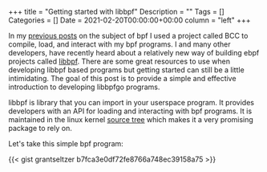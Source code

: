 +++
title = "Getting started with libbpf"
Description = ""
Tags = []
Categories = []
Date = 2021-02-20T00:00:00+00:00
column = "left"
+++

In my [previous posts](/blog/tracing-go-functions-with-ebpf-part-1) on the subject of bpf I used a project called BCC to compile, load, and interact with my bpf programs. I and many other developers, have recently heard about a relatively new way of building ebpf projects called [libbpf](https://github.com/libbpf/libbpf). There are some great resources to use when developing libbpf based programs but getting started can still be a little intimidating. The goal of this post is to provide a simple and effective introduction to developing libbpfgo programs.

libbpf is library that you can import in your userspace program. It provides developers with an API for loading and interacting with bpf programs. It is maintained in the linux kernel [source tree](https://git.kernel.org/pub/scm/linux/kernel/git/bpf/bpf-next.git/tree/tools/lib/bpf) which makes it a very promising package to rely on.

Let's take this simple bpf program:

{{< gist grantseltzer b7fca3e0df72fe8766a748ec39158a75 >}}
